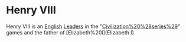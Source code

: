 # Henry VIII

Henry VIII is an [English](English) [Leaders](leader) in the "[Civilization%20%28series%29](Civilization)" games and the father of [Elizabeth%20I](Elizabeth I).